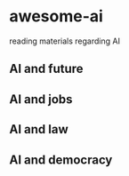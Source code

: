 # awesome-ai
reading materials regarding AI


## AI and future

## AI and jobs

## AI and law

## AI and democracy


